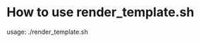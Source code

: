 # How to use render_template.sh 

usage: ./render_template.sh <config> <template>" 

## arguments
config: path to config file
template: path to template file

## config file content, example.config
export PARAM1=foo
export PARAM2=bar

## template file content, example.template
param1 equals ${PARAM1}
param2 equals ${PARAM2}

``hint: indicate with ${} what variables need to be replaced`` 

## result
The script replaces all the placeholders in the template with the values listed in the config and prints the content to stdout. On success the script terminates with status code 0

